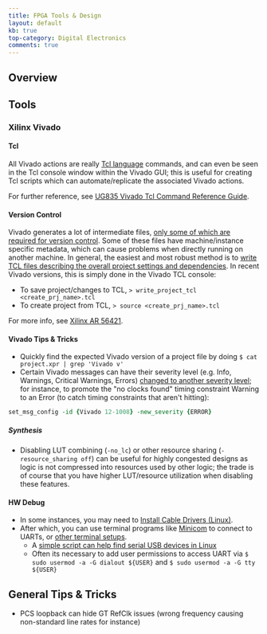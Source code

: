 ```yaml
---
title: FPGA Tools & Design
layout: default
kb: true
top-category: Digital Electronics
comments: true
---
```


## Overview

## Tools

### Xilinx Vivado

#### Tcl 

All Vivado actions are really [Tcl language](../programming_languages/tcl.html) commands, and can even be seen in the Tcl console window within the Vivado GUI; this is useful for creating Tcl scripts which can automate/replicate the associated Vivado actions.

For further reference, see [UG835 Vivado Tcl Command Reference Guide](https://www.xilinx.com/support/documentation/sw_manuals/xilinx2021_2/ug835-vivado-tcl-commands.pdf).

#### Version Control

Vivado generates a lot of intermediate files, [only some of which are required for version control](https://www.xilinx.com/video/hardware/vivado-design-suite-revision-control.html). Some of these files have machine/instance specific metadata, which can cause problems when directly running on another machine. In general, the easiest and most robust method is to [write TCL files describing the overall project settings and dependencies](https://www.fpgadeveloper.com/2014/08/version-control-for-vivado-projects.html/). In recent Vivado versions, this is simply done in the Vivado TCL console:
* To save project/changes to TCL, `> write_project_tcl <create_prj_name>.tcl`
* To create project from TCL, `> source <create_prj_name>.tcl`

For more info, see [Xilinx AR 56421](https://support.xilinx.com/s/article/56421?language=en_US).


#### Vivado Tips & Tricks

* Quickly find the expected Vivado version of a project file by doing `$ cat project.xpr | grep 'Vivado v'`
* Certain Vivado messages can have their severity level (e.g. Info, Warnings, Critical Warnings, Errors) [changed to another severity level](https://support.xilinx.com/s/article/65179?language=en_US); for instance, to promote the "no clocks found" timing constraint Warning to an Error (to catch timing constraints that aren't hitting):
```tcl
set_msg_config -id {Vivado 12-1008} -new_severity {ERROR}
```


##### Synthesis

* Disabling LUT combining (`-no_lc`) or other resource sharing (`-resource_sharing off`) can be useful for highly congested designs as logic is not compressed into resources used by other logic; the trade is of course that you have higher LUT/resource utilization when disabling these features.


#### HW Debug

* In some instances, you may need to [Install Cable Drivers (Linux)](https://reference.digilentinc.com/reference/programmable-logic/guides/install-cable-drivers).
* After which, you can use terminal programs like [Minicom](https://wiki.emacinc.com/wiki/Getting_Started_With_Minicom) to connect to UARTs, or [other terminal setups](https://xilinx-wiki.atlassian.net/wiki/spaces/A/pages/18842446/Setup+a+Serial+Console).
  + A [simple script can help find serial USB devices in Linux](https://github.com/JohnnyGOX17/configs/blob/master/dev_utils/lsusb_sysdevpath)
  + Often its necessary to add user permissions to access UART via `$ sudo usermod -a -G dialout ${USER}` and `$ sudo usermod -a -G tty ${USER}`




## General Tips & Tricks

* PCS loopback can hide GT RefClk issues (wrong frequency causing non-standard line rates for instance)

